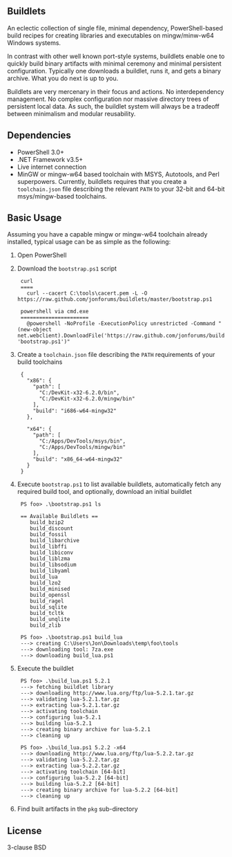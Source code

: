 ## Buildlets

An eclectic collection of single file, minimal dependency, PowerShell-based
build recipes for creating libraries and executables on mingw/minw-w64
Windows systems.

In contrast with other well known port-style systems, buildlets enable one to
quickly build binary artifacts with minimal ceremony and minimal persistent
configuration. Typically one downloads a buildlet, runs it, and gets a binary
archive. What you do next is up to you.

Buildlets are very mercenary in their focus and actions. No interdependency
management. No complex configuration nor massive directory trees of persistent
local data. As such, the buildlet system will always be a tradeoff between
minimalism and modular reusability.

## Dependencies

* PowerShell 3.0+
* .NET Framework v3.5+
* Live internet connection
* MinGW or mingw-w64 based toolchain with MSYS, Autotools, and Perl superpowers.
  Currently, buildlets requires that you create a `toolchain.json` file describing
  the relevant `PATH` to your 32-bit and 64-bit msys/mingw-based toolchains.

## Basic Usage

Assuming you have a capable mingw or mingw-w64 toolchain already installed, typical
usage can be as simple as the following:

1. Open PowerShell
2. Download the `bootstrap.ps1` script

        curl
        ====
          curl --cacert C:\tools\cacert.pem -L -O https://raw.github.com/jonforums/buildlets/master/bootstrap.ps1

        powershell via cmd.exe
        ======================
          @powershell -NoProfile -ExecutionPolicy unrestricted -Command "(new-object net.webclient).DownloadFile('https://raw.github.com/jonforums/buildlets/master/bootstrap.ps1', 'bootstrap.ps1')"

3. Create a `toolchain.json` file describing the `PATH` requirements of your build toolchains

        {
          "x86": {
            "path": [
              "C:/DevKit-x32-6.2.0/bin",
              "C:/DevKit-x32-6.2.0/mingw/bin"
            ],
            "build": "i686-w64-mingw32"
          },

          "x64": {
            "path": [
              "C:/Apps/DevTools/msys/bin",
              "C:/Apps/DevTools/mingw/bin"
            ],
            "build": "x86_64-w64-mingw32"
          }
        }

4. Execute `bootstrap.ps1` to list available buildlets, automatically fetch any
   required build tool, and optionally, download an initial buildlet

        PS foo> .\bootstrap.ps1 ls

        == Available Buildlets ==
           build_bzip2
           build_discount
           build_fossil
           build_libarchive
           build_libffi
           build_libiconv
           build_liblzma
           build_libsodium
           build_libyaml
           build_lua
           build_lzo2
           build_minised
           build_openssl
           build_ragel
           build_sqlite
           build_tcltk
           build_unqlite
           build_zlib

        PS foo> .\bootstrap.ps1 build_lua
        ---> creating C:\Users\Jon\Downloads\temp\foo\tools
        ---> downloading tool: 7za.exe
        ---> downloading build_lua.ps1

5. Execute the buildlet

        PS foo> .\build_lua.ps1 5.2.1
        ---> fetching buildlet library
        ---> downloading http://www.lua.org/ftp/lua-5.2.1.tar.gz
        ---> validating lua-5.2.1.tar.gz
        ---> extracting lua-5.2.1.tar.gz
        ---> activating toolchain
        ---> configuring lua-5.2.1
        ---> building lua-5.2.1
        ---> creating binary archive for lua-5.2.1
        ---> cleaning up

        PS foo> .\build_lua.ps1 5.2.2 -x64
        ---> downloading http://www.lua.org/ftp/lua-5.2.2.tar.gz
        ---> validating lua-5.2.2.tar.gz
        ---> extracting lua-5.2.2.tar.gz
        ---> activating toolchain [64-bit]
        ---> configuring lua-5.2.2 [64-bit]
        ---> building lua-5.2.2 [64-bit]
        ---> creating binary archive for lua-5.2.2 [64-bit]
        ---> cleaning up

6. Find built artifacts in the `pkg` sub-directory

## License

3-clause BSD
